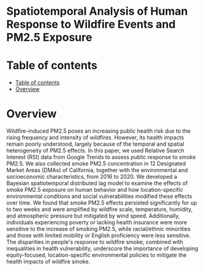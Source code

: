 # Spatiotemporal Analysis of Human Response to Wildfire Events and PM2.5 Exposure

Table of contents
=================

<!--tc-->
   * [Table of contents](#table-of-contents)
   * [Overview](#overview)
<!--tc-->

Overview
========

Wildfire-induced PM2.5 poses an increasing public health risk due to the rising frequency and intensity of wildfires. However, its health impacts remain poorly understood, largely because of the temporal and spatial heterogeneity of PM2.5 effects. In this paper, we used Relative Search Interest (RSI) data from Google Trends to assess public response to smoke PM2.5. We also collected smoke PM2.5 concentration in 12 Designated Market Areas (DMAs) of California, together with the environmental and socioeconomic characteristics, from 2016 to 2020. We developed a Bayesian spatiotemporal distributed lag model to examine the effects of smoke PM2.5 exposure on human behavior and how location-specific environmental conditions and social vulnerabilities modified these effects over time. We found that smoke PM2.5 effects persisted significantly for up to two weeks and were amplified by wildfire scale, temperature, humidity, and atmospheric pressure but mitigated by wind speed. Additionally, individuals experiencing poverty or lacking health insurance were more sensitive to the increase of smoking PM2.5, while racial/ethnic minorities and those with limited mobility or English proficiency were less sensitive. The disparities in people's response to wildfire smoke, combined with inequalities in health vulnerability, underscore the importance of developing equity-focused, location-specific environmental policies to mitigate the health impacts of wildfire smoke.

